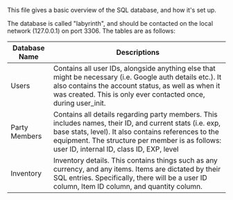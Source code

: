This file gives a basic overview of the SQL database, and how it's set up.

The database is called "labyrinth", and should be contacted on the local network (127.0.0.1) on port 3306. The tables are as follows:

| Database Name | Descriptions
| --- | --- |
| Users |Contains all user IDs, alongside anything else that might be necessary (i.e. Google auth details etc.). It also contains the account status, as well as when it was created. This is only ever contacted once, during user_init.|
| Party Members | Contains all details regarding party members. This includes names, their ID, and current stats (i.e. exp, base stats, level). It also contains references to the equipment. The structure per member is as follows: user ID, internal ID,  class ID, EXP, level
| Inventory | Inventory details. This contains things such as any currency, and any items. Items are dictated by their SQL entries. Specifically, there will be a user ID column, Item ID column, and quantity column.
